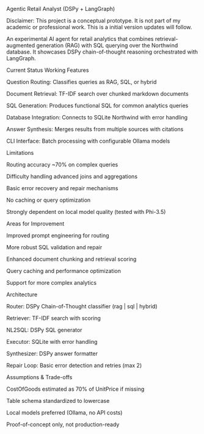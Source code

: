 Agentic Retail Analyst (DSPy + LangGraph)

Disclaimer: This project is a conceptual prototype. It is not part of my academic or professional work. This is a initial version updates will follow.

An experimental AI agent for retail analytics that combines retrieval-augmented generation (RAG) with SQL querying over the Northwind database. It showcases DSPy chain-of-thought reasoning orchestrated with LangGraph.

Current Status
Working Features

Question Routing: Classifies queries as RAG, SQL, or hybrid

Document Retrieval: TF-IDF search over chunked markdown documents

SQL Generation: Produces functional SQL for common analytics queries

Database Integration: Connects to SQLite Northwind with error handling

Answer Synthesis: Merges results from multiple sources with citations

CLI Interface: Batch processing with configurable Ollama models

Limitations

Routing accuracy ~70% on complex queries

Difficulty handling advanced joins and aggregations

Basic error recovery and repair mechanisms

No caching or query optimization

Strongly dependent on local model quality (tested with Phi-3.5)

Areas for Improvement

Improved prompt engineering for routing

More robust SQL validation and repair

Enhanced document chunking and retrieval scoring

Query caching and performance optimization

Support for more complex analytics

Architecture

Router: DSPy Chain-of-Thought classifier (rag | sql | hybrid)

Retriever: TF-IDF search with scoring

NL2SQL: DSPy SQL generator

Executor: SQLite with error handling

Synthesizer: DSPy answer formatter

Repair Loop: Basic error detection and retries (max 2)

Assumptions & Trade-offs

CostOfGoods estimated as 70% of UnitPrice if missing

Table schema standardized to lowercase

Local models preferred (Ollama, no API costs)

Proof-of-concept only, not production-ready